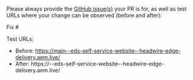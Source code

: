 Please always provide the [GitHub issue(s)](../issues) your PR is for, as well as test URLs where your change can be observed (before and after):

Fix #<gh-issue-id>

Test URLs:

- Before: https://main--eds-self-service-website--headwire-edge-delivery.aem.live/
- After: https://<branch>--eds-self-service-website--headwire-edge-delivery.aem.live/
